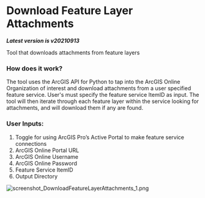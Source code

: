 # Download Feature Layer Attachments
***Latest version is v20210913***

Tool that downloads attachments from feature layers

### How does it work?

The tool uses the ArcGIS API for Python to tap into the ArcGIS Online Organization of interest and download attachments from a user specified feature service. User's must specify the feature service ItemID as input. The tool will then iterate through each feature layer within the service looking for attachments, and will download them if any are found.

### User Inputs:
1.	Toggle for using ArcGIS Pro’s Active Portal to make feature service connections
2.	ArcGIS Online Portal URL
3.	ArcGIS Online Username
4.	ArcGIS Online Password
5.	Feature Service ItemID
6.	Output Directory

![screenshot_DownloadFeatureLayerAttachments_1.png](/docs/screenshot_DownloadFeatureLayerAttachments_1.png?raw=true)




